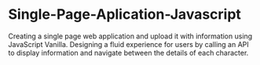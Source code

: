 # Single-Page-Aplication-Javascript

Creating a single page web application and upload it with information using JavaScript Vanilla. 
Designing a fluid experience for users by calling an API to display information and navigate between the details of each character.
